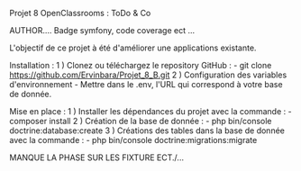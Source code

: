 Projet 8 OpenClassrooms : ToDo & Co

AUTHOR.... 
Badge symfony, code coverage ect ...

L'objectif de ce projet à été d'améliorer une applications existante.


Installation : 
1 ) Clonez ou téléchargez le repository GitHub :
    - git clone https://github.com/Ervinbara/Projet_8_B.git
2 ) Configuration des variables d'environnement
    - Mettre dans le .env, l'URL qui correspond à votre base de donnée.

Mise en place : 
1 ) Installer les dépendances du projet avec la commande :
    - composer install
2 ) Création de la base de donnée :
    - php bin/console doctrine:database:create
3 ) Créations des tables dans la base de donnée avec la commande :
    - php bin/console doctrine:migrations:migrate

MANQUE LA PHASE SUR LES FIXTURE ECT./...